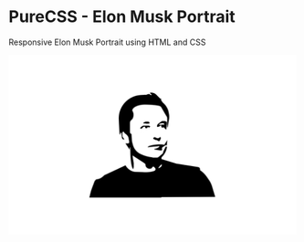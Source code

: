 # PureCSS - Elon Musk Portrait

Responsive Elon Musk Portrait using HTML and CSS

<div align="center">
   <img src="screenshot.png" width="800" />
</div

